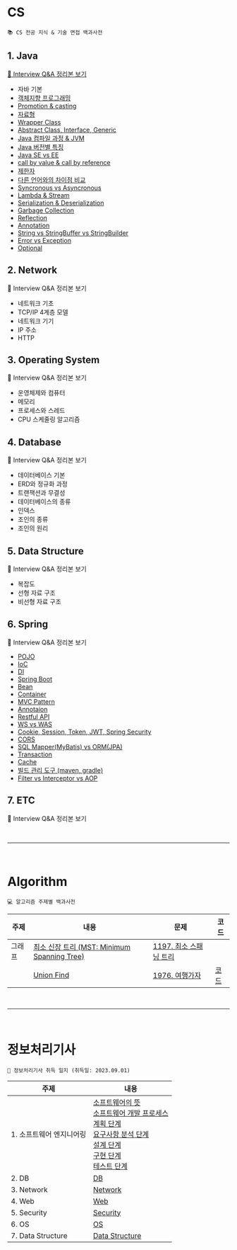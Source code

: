 # CS

```
📚 CS 전공 지식 & 기술 면접 백과사전
```

## 1. Java

[💬 Interview Q&A 정리본 보기](./CS/1.%20Java/README.md)

- 자바 기본<br>
- [객체지향 프로그래밍](./CS/1.%20Java/1.%20객체%20지향%20프로그래밍/README.md)<br>
- [Promotion & casting](./CS/1.%20Java/2.%20Promotion%20&%20casting/README.md)<br>
- [자료형](./CS/1.%20Java/3.%20자료형/README.md)<br>
- [Wrapper Class](./CS/1.%20Java/4.%20Wrapper%20Class/README.md)<br>
- [Abstract Class, Interface, Generic](./CS/1.%20Java/5.%20Abstract%20Class,%20Interface,%20Generic/README.md)<br>
- [Java 컴파일 과정 & JVM](./CS/1.%20Java/6.%20Java%20컴파일%20과정%20&%20JVM/README.md)<br>
- [Java 버전별 특징](./CS/1.%20Java/7.%20Java%20버전별%20특징/README.md)<br>
- [Java SE vs EE](./CS/1.%20Java/8.%20Java%20SE%20vs%20EE/README.md)<br>
- [call by value & call by reference](./CS/1.%20Java/9.%20call%20by%20value%20&%20call%20by%20reference/README.md)<br>
- [제한자](./CS/1.%20Java/10.%20제한자/README.md)<br>
- [다른 언어와의 차이점 비교](./CS/1.%20Java/11.%20다른%20언어와의%20차이점%20비교/README.md)<br>
- [Syncronous vs Asyncronous](./CS/1.%20Java/12.%20Syncronous%20vs%20Asyncronous/README.md)<br>
- [Lambda & Stream](./CS/1.%20Java/13.%20Lambda%20&%20Stream/README.md)<br>
- [Serialization & Deserialization](./CS/1.%20Java/14.%20Serialization%20&%20Deserialization/README.md)<br>
- [Garbage Collection](./CS/1.%20Java/15.%20Garbage%20Collection/README.md)<br>
- [Reflection](./CS/1.%20Java/16.%20Reflection/README.md)<br>
- [Annotation](./CS/1.%20Java/17.%20Annotation/README.md)<br>
- [String vs StringBuffer vs StringBuilder](./CS/1.%20Java/18.%20String%20vs%20StringBuffer%20vs%20StringBuilder/README.md)<br>
- [Error vs Exception](./CS/1.%20Java/19.%20Error%20vs%20Exception/README.md)<br>
- [Optional](./CS/1.%20Java/20.%20Optional/README.md)

## 2. Network

💬 Interview Q&A 정리본 보기

- 네트워크 기초<br>
- TCP/IP 4계층 모델<br>
- 네트워크 기기<br>
- IP 주소<br>
- HTTP

## 3. Operating System

💬 Interview Q&A 정리본 보기

- 운영체제와 컴퓨터<br>
- 메모리<br>
- 프로세스와 스레드<br>
- CPU 스케줄링 알고리즘

## 4. Database

💬 Interview Q&A 정리본 보기

- 데이터베이스 기본<br>
- ERD와 정규화 과정<br>
- 트랜잭션과 무결성<br>
- 데이터베이스의 종류<br>
- 인덱스<br>
- 조인의 종류<br>
- 조인의 원리

## 5. Data Structure

💬 Interview Q&A 정리본 보기

- 복잡도<br>
- 선형 자료 구조<br>
- 비선형 자료 구조

## 6. Spring

💬 Interview Q&A 정리본 보기

- [POJO](./CS/6.%20Spring/1.%20POJO/README.md)<br>
- [IoC](./CS/6.%20Spring/2.%20IoC/README.md)<br>
- [DI](./CS/6.%20Spring/3.%20DI/README.md)<br>
- [Spring Boot](./CS/6.%20Spring/4.%20Spring%20Boot/README.md)<br>
- [Bean](./CS/6.%20Spring/5.%20Bean/README.md)<br>
- [Container](./CS/6.%20Spring/6.%20Container/README.md)<br>
- [MVC Pattern](./CS/6.%20Spring/7.%20MVC%20Pattern/README.md)<br>
- [Annotaion](./CS/6.%20Spring/8.%20Annotation/README.md)<br>
- [Restful API](./CS/6.%20Spring/9.%20Restful%20API/README.md)<br>
- [WS vs WAS](./CS/6.%20Spring/10.%20WS%20vs%20WAS/README.md)<br>
- [Cookie, Session, Token, JWT, Spring Security](./CS/6.%20Spring/11.%20Cookie,%20Session,%20Token,%20JWT,%20Spring%20Security/README.md)<br>
- [CORS](./CS/6.%20Spring/12.%20CORS/README.md)<br>
- [SQL Mapper(MyBatis) vs ORM(JPA)](./CS/6.%20Spring/13.%20SQL%20Mapper%20vs%20ORM/README.md)<br>
- [Transaction](./CS/6.%20Spring/14.%20Transaction/README.md)<br>
- [Cache](./CS/6.%20Spring/15.%20Cache/README.md)<br>
- [빌드 관리 도구 (maven, gradle)](./CS/6.%20Spring/16.%20build%20tool/README.md)<br>
- [Filter vs Interceptor vs AOP](./CS/6.%20Spring/17.%20Filter%20vs%20Interceptor%20vs%20AOP.png/README.md)

## 7. ETC

💬 Interview Q&A 정리본 보기

<br>

---

<br>

# Algorithm

```
💻 알고리즘 주제별 백과사전
```

| 주제   | 내용                                                                     | 문제                                                           | 코드                                                              |
| ------ | ------------------------------------------------------------------------ | -------------------------------------------------------------- | ----------------------------------------------------------------- |
| 그래프 | [최소 신장 트리 (MST: Minimum Spanning Tree)](./Algorithm/src/Graph/MST) | [1197. 최소 스패닝 트리](https://www.acmicpc.net/problem/1197) |                                                                   |
|        | [Union Find](./Algorithm/src/Graph/UnionFind/README.md)                  | [1976. 여행가자](https://www.acmicpc.net/problem/1976)         | [코드](./Algorithm/src/Graph/UnionFind/Main_B_1976_여행가자.java) |

<br>

---

<br>

# 정보처리기사

```
📝 정보처리기사 취득 일지 (취득일: 2023.09.01)
```

| 주제                     | 내용                                                                                                                                                                                                                                                                                                                                                                                                                                                                                                                                                                                                                                                                                                                                        |
| ------------------------ | ------------------------------------------------------------------------------------------------------------------------------------------------------------------------------------------------------------------------------------------------------------------------------------------------------------------------------------------------------------------------------------------------------------------------------------------------------------------------------------------------------------------------------------------------------------------------------------------------------------------------------------------------------------------------------------------------------------------------------------------- |
| 1. 소프트웨어 엔지니어링 | [소프트웨어의 뜻](./Engineer%20Information%20Processing/1.%20Software%20Engineering/1%20소프트웨어의%20뜻/) <br> [소프트웨어 개발 프로세스](./Engineer%20Information%20Processing/1.%20Software%20Engineering/2%20소프트웨어%20개발%20프로세스/) <br> [계획 단계](./Engineer%20Information%20Processing/1.%20Software%20Engineering/2.1%20계획%20단계/) <br> [요구사항 분석 단계](./Engineer%20Information%20Processing/1.%20Software%20Engineering/2.2%20요구사항%20분석%20단계/) <br> [설계 단계](./2.3%20설계%20단계/) <br> [구현 단계](./Engineer%20Information%20Processing/1.%20Software%20Engineering/2.4%20구현%20단계/) <br> [테스트 단계](./Engineer%20Information%20Processing/1.%20Software%20Engineering/2.5%20테스트%20단계/) |
| 2. DB                    | [DB](./Engineer%20Information%20Processing/2.%20DB/)                                                                                                                                                                                                                                                                                                                                                                                                                                                                                                                                                                                                                                                                                        |
| 3. Network               | [Network](./Engineer%20Information%20Processing/3.%20Network/)                                                                                                                                                                                                                                                                                                                                                                                                                                                                                                                                                                                                                                                                              |
| 4. Web                   | [Web](./Engineer%20Information%20Processing/4.%20Web/)                                                                                                                                                                                                                                                                                                                                                                                                                                                                                                                                                                                                                                                                                      |
| 5. Security              | [Security](./Engineer%20Information%20Processing/5.%20Security/)                                                                                                                                                                                                                                                                                                                                                                                                                                                                                                                                                                                                                                                                            |
| 6. OS                    | [OS](./Engineer%20Information%20Processing/6.%20OS/)                                                                                                                                                                                                                                                                                                                                                                                                                                                                                                                                                                                                                                                                                        |
| 7. Data Structure        | [Data Structure](./Engineer%20Information%20Processing/7.%20Data%20Structure/)                                                                                                                                                                                                                                                                                                                                                                                                                                                                                                                                                                                                                                                              |
